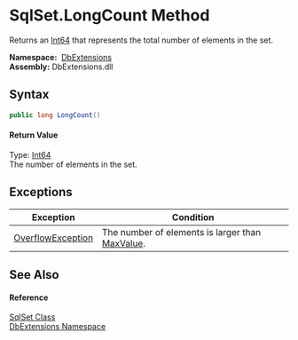 SqlSet.LongCount Method
=======================
Returns an [Int64][1] that represents the total number of elements in the set.

  **Namespace:**  [DbExtensions][2]  
  **Assembly:** DbExtensions.dll

Syntax
------

```csharp
public long LongCount()
```

#### Return Value
Type: [Int64][1]  
The number of elements in the set.

Exceptions
----------

| Exception              | Condition                                            |
| ---------------------- | ---------------------------------------------------- |
| [OverflowException][3] | The number of elements is larger than [MaxValue][4]. |


See Also
--------

#### Reference
[SqlSet Class][5]  
[DbExtensions Namespace][2]  

[1]: https://docs.microsoft.com/dotnet/api/system.int64
[2]: ../README.md
[3]: https://docs.microsoft.com/dotnet/api/system.overflowexception
[4]: https://docs.microsoft.com/dotnet/api/system.int64.maxvalue
[5]: README.md